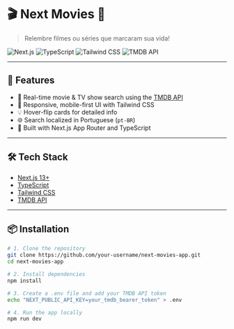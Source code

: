 # 🎬 Next Movies 🍿

> Relembre filmes ou séries que marcaram sua vida!

![Next.js](https://img.shields.io/badge/Next.js-13+-black?logo=nextdotjs)
![TypeScript](https://img.shields.io/badge/TypeScript-blue?logo=typescript)
![Tailwind CSS](https://img.shields.io/badge/TailwindCSS-38bdf8?logo=tailwindcss)
![TMDB API](https://img.shields.io/badge/TMDB-API-01B4E4?logo=themoviedatabase)

---

## 🚀 Features

- 🔎 Real-time movie & TV show search using the [TMDB API](https://www.themoviedb.org/documentation/api)
- 🌆 Responsive, mobile-first UI with Tailwind CSS
- 💡 Hover-flip cards for detailed info
- 🌐 Search localized in Portuguese (`pt-BR`)
- 🧠 Built with Next.js App Router and TypeScript

---

## 🛠️ Tech Stack

- [Next.js 13+](https://nextjs.org/)
- [TypeScript](https://www.typescriptlang.org/)
- [Tailwind CSS](https://tailwindcss.com/)
- [TMDB API](https://developers.themoviedb.org/3)

---

## 📦 Installation

```bash
# 1. Clone the repository
git clone https://github.com/your-username/next-movies-app.git
cd next-movies-app

# 2. Install dependencies
npm install

# 3. Create a .env file and add your TMDB API token
echo "NEXT_PUBLIC_API_KEY=your_tmdb_bearer_token" > .env

# 4. Run the app locally
npm run dev
